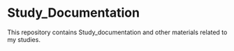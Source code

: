 # Study_Documentation
This repository contains Study_documentation and other materials related to my studies.